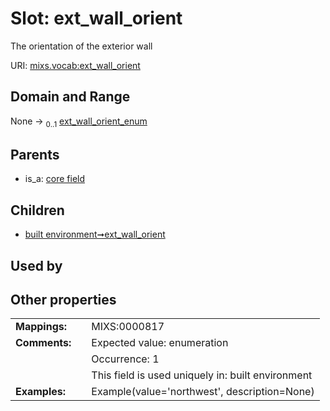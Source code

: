 
# Slot: ext_wall_orient


The orientation of the exterior wall

URI: [mixs.vocab:ext_wall_orient](https://w3id.org/mixs/vocab/ext_wall_orient)


## Domain and Range

None &#8594;  <sub>0..1</sub> [ext_wall_orient_enum](ext_wall_orient_enum.md)

## Parents

 *  is_a: [core field](core_field.md)

## Children

 *  [built environment➞ext_wall_orient](built_environment_ext_wall_orient.md)

## Used by


## Other properties

|  |  |  |
| --- | --- | --- |
| **Mappings:** | | MIXS:0000817 |
| **Comments:** | | Expected value: enumeration |
|  | | Occurrence: 1 |
|  | | This field is used uniquely in: built environment |
| **Examples:** | | Example(value='northwest', description=None) |

